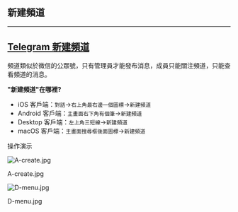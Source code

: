 ## 新建頻道

---

## [Telegram 新建頻道](#telegram新建頻道)

頻道類似於微信的公眾號，只有管理員才能發布消息，成員只能關注頻道，只能查看頻道的消息。

**"新建頻道"在哪裡?**

- iOS 客戶端：`對話`\->`右上角最右邊一個圖標`\->`新建頻道`
- Android 客戶端：`主畫面右下角有個筆`\->`新建頻道`
- Desktop 客戶端：`左上角三短線`\->`新建頻道`
- macOS 客戶端：`主畫面搜尋框後面圖標`\->`新建頻道`

操作演示

![A-create.jpg](https://cdn.jsdelivr.net/gh/tgwiki/images/A/create.jpg)

A-create.jpg

![D-menu.jpg](https://cdn.jsdelivr.net/gh/tgwiki/images/D/menu.jpg)

D-menu.jpg